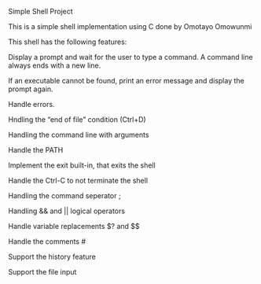 Simple Shell Project

This is a simple shell implementation using C
done by Omotayo Omowunmi

This shell has the following features:

Display a prompt and wait for the user to type a command.
A command line always ends with a new line.

If an executable cannot be found, print an error message and display the prompt again.

Handle errors.

Hndling the “end of file” condition (Ctrl+D)

Handling the command line with arguments

Handle the PATH

Implement the exit built-in, that exits the shell

Handle the Ctrl-C to not terminate the shell

Handling the command seperator ;

Handling && and || logical operators

Handle variable replacements $? and $$

Handle the comments #

Support the history feature

Support the file input
